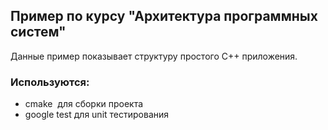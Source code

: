 ## Пример по курсу "Архитектура программных систем"
Данные пример показывает структуру простого C++ приложения.

### Используются:

* cmake  для сборки проекта
* google test для unit тестирования
